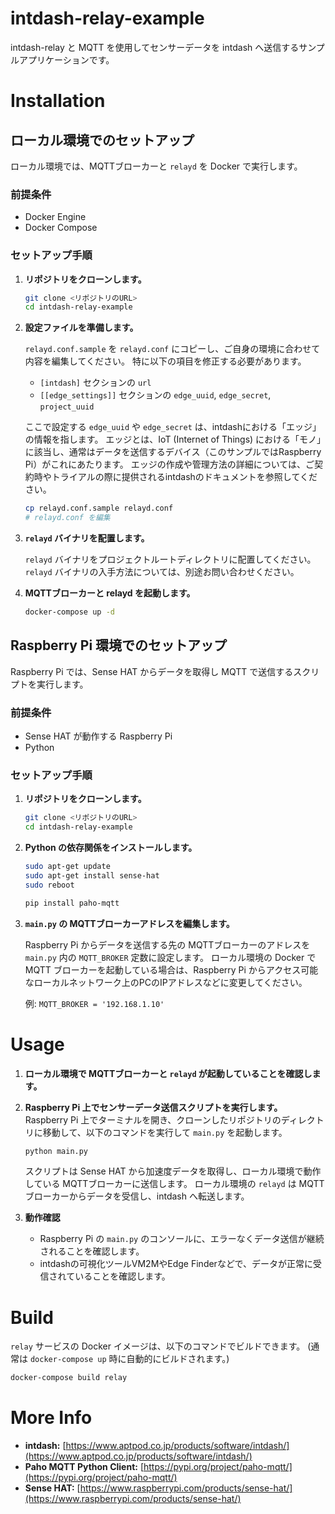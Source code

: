 # intdash-relay-example

intdash-relay と MQTT を使用してセンサーデータを intdash へ送信するサンプルアプリケーションです。

# Installation

## ローカル環境でのセットアップ

ローカル環境では、MQTTブローカーと `relayd` を Docker で実行します。

### 前提条件

* Docker Engine
* Docker Compose

### セットアップ手順

1. **リポジトリをクローンします。**

    ```bash
    git clone <リポジトリのURL>
    cd intdash-relay-example
    ```

1. **設定ファイルを準備します。**

    `relayd.conf.sample` を `relayd.conf` にコピーし、ご自身の環境に合わせて内容を編集してください。
    特に以下の項目を修正する必要があります。
    * `[intdash]` セクションの `url`
    * `[[edge_settings]]` セクションの `edge_uuid`, `edge_secret`, `project_uuid`

    ここで設定する `edge_uuid` や `edge_secret` は、intdashにおける「エッジ」の情報を指します。
    エッジとは、IoT (Internet of Things) における「モノ」に該当し、通常はデータを送信するデバイス（このサンプルではRaspberry Pi）がこれにあたります。
    エッジの作成や管理方法の詳細については、ご契約時やトライアルの際に提供されるintdashのドキュメントを参照してください。


    ```bash
    cp relayd.conf.sample relayd.conf
    # relayd.conf を編集
    ```

1. **`relayd` バイナリを配置します。**

    `relayd` バイナリをプロジェクトルートディレクトリに配置してください。
    `relayd` バイナリの入手方法については、別途お問い合わせください。

1. **MQTTブローカーと relayd を起動します。**

    ```bash
    docker-compose up -d
    ```

## Raspberry Pi 環境でのセットアップ

Raspberry Pi では、Sense HAT からデータを取得し MQTT で送信するスクリプトを実行します。

### 前提条件

* Sense HAT が動作する Raspberry Pi
* Python

### セットアップ手順

1. **リポジトリをクローンします。**

    ```bash
    git clone <リポジトリのURL>
    cd intdash-relay-example
    ```

1. **Python の依存関係をインストールします。**

    ```bash
    sudo apt-get update
    sudo apt-get install sense-hat
    sudo reboot

    pip install paho-mqtt

1. **`main.py` の MQTTブローカーアドレスを編集します。**

    Raspberry Pi からデータを送信する先の MQTTブローカーのアドレスを `main.py` 内の `MQTT_BROKER` 定数に設定します。
    ローカル環境の Docker で MQTT ブローカーを起動している場合は、Raspberry Pi からアクセス可能なローカルネットワーク上のPCのIPアドレスなどに変更してください。

    例: `MQTT_BROKER = '192.168.1.10'`

# Usage

1. **ローカル環境で MQTTブローカーと `relayd` が起動していることを確認します。**

1. **Raspberry Pi 上でセンサーデータ送信スクリプトを実行します。**
    Raspberry Pi 上でターミナルを開き、クローンしたリポジトリのディレクトリに移動して、以下のコマンドを実行して `main.py` を起動します。

    ```bash
    python main.py
    ```

    スクリプトは Sense HAT から加速度データを取得し、ローカル環境で動作している MQTTブローカーに送信します。
    ローカル環境の `relayd` は MQTTブローカーからデータを受信し、intdash へ転送します。

1. **動作確認**
    * Raspberry Pi の `main.py` のコンソールに、エラーなくデータ送信が継続されることを確認します。
    * intdashの可視化ツールVM2MやEdge Finderなどで、データが正常に受信されていることを確認します。

# Build

`relay` サービスの Docker イメージは、以下のコマンドでビルドできます。
(通常は `docker-compose up` 時に自動的にビルドされます。)

```bash
docker-compose build relay
```

# More Info

* **intdash:** [https://www.aptpod.co.jp/products/software/intdash/](https://www.aptpod.co.jp/products/software/intdash/)
* **Paho MQTT Python Client:** [https://pypi.org/project/paho-mqtt/](https://pypi.org/project/paho-mqtt/)
* **Sense HAT:** [https://www.raspberrypi.com/products/sense-hat/](https://www.raspberrypi.com/products/sense-hat/)
